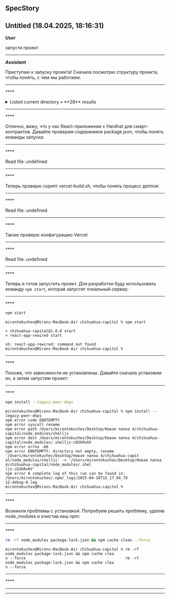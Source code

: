 ## SpecStory

## Untitled (18.04.2025, 18:16:31)

_**User**_

запусти проект

---

_**Assistant**_

Приступаю к запуску проекта! Сначала посмотрю структуру проекта, чтобы понять, с чем мы работаем.

---

_****_

<details>
            <summary>Listed current directory • **28** results</summary>
        
| Name |
|-------|
| 📄 `tsconfig.json` |
| 📄 `node_modules` |
| 📄 `src` |
| 📄 `.eslintrc.json` |
| 📄 `package-lock.json` |
| 📄 `package.json` |
| 📄 `.git` |
| 📄 `build` |
| 📄 `.vercel` |
| 📄 `public` |
| 📄 `chihuahua-capital` |
| 📄 `promtd.md` |
| 📄 `vercel-build.sh` |
| 📄 `.DS_Store` |
| 📄 `.specstory` |
| 📄 `.npmrc` |
| 📄 `vercel.json` |
| 📄 `hardhat.config.ts` |
| 📄 `README.md` |
| 📄 `cache` |
| 📄 `.gitignore` |
| 📄 `typechain-types` |
| 📄 `contracts` |
| 📄 `ignition` |
| 📄 `scripts` |
| 📄 `test` |
| 📄 `config-overrides.js` |
| 📄 `.env` |

</details>

---

_****_

Отлично, вижу, что у нас React-приложение с Hardhat для смарт-контрактов. Давайте проверим содержимое package.json, чтобы понять команды запуска:

---

_****_

Read file: undefined

---

_****_

Теперь проверю скрипт vercel-build.sh, чтобы понять процесс деплоя:

---

_****_

Read file: undefined

---

_****_

Также проверю конфигурацию Vercel:

---

_****_

Read file: undefined

---

_****_

Теперь я готов запустить проект. Для разработки буду использовать команду `npm start`, которая запустит локальный сервер:

---

_****_

```bash
npm start
```

```
mirontekuchev@Mirons-MacBook-Air chihuahua-capital % npm start

> chihuahua-capital@1.0.0 start
> react-app-rewired start

sh: react-app-rewired: command not found
mirontekuchev@Mirons-MacBook-Air chihuahua-capital %
```

---

_****_

Похоже, что зависимости не установлены. Давайте сначала установим их, а затем запустим проект:

---

_****_

```bash
npm install --legacy-peer-deps
```

```
mirontekuchev@Mirons-MacBook-Air chihuahua-capital % npm install --legacy-peer-deps
npm error code ENOTEMPTY
npm error syscall rename
npm error path /Users/mirontekuchev/Desktop/Новая папка 4/chihuahua-capital/node_modules/shelljs
npm error dest /Users/mirontekuchev/Desktop/Новая папка 4/chihuahua-capital/node_modules/.shelljs-cO3kRv6V
npm error errno -66
npm error ENOTEMPTY: directory not empty, rename '/Users/mirontekuchev/Desktop/Новая папка 4/chihuahua-capit
al/node_modules/shelljs' -> '/Users/mirontekuchev/Desktop/Новая папка 4/chihuahua-capital/node_modules/.shel
ljs-cO3kRv6V'
npm error A complete log of this run can be found in: /Users/mirontekuchev/.npm/_logs/2025-04-18T15_17_04_78
1Z-debug-0.log
mirontekuchev@Mirons-MacBook-Air chihuahua-capital %
```

---

_****_

Возникли проблемы с установкой. Попробуем решить проблему, удалив node_modules и очистив кеш npm:

---

_****_

```bash
rm -rf node_modules package-lock.json && npm cache clean --force
```

```
mirontekuchev@Mirons-MacBook-Air chihuahua-capital % rm -rf node_modules package-lock.json && npm cache clea
n --force                                            rm -rf node_modules package-lock.json && npm cache clea
n --force
```

---

_****_



---



---

